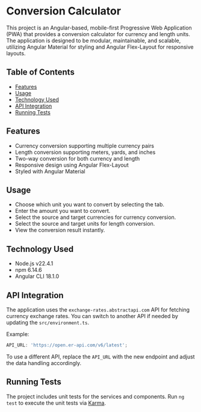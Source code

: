 # Conversion Calculator

This project is an Angular-based, mobile-first Progressive Web Application (PWA) that provides a conversion calculator for currency and length units. The application is designed to be modular, maintainable, and scalable, utilizing Angular Material for styling and Angular Flex-Layout for responsive layouts.

## Table of Contents
- [Features](#features)
- [Usage](#usage)
- [Technology Used](#technology-used)
- [API Integration](#api-integration)
- [Running Tests](#running-tests)

## Features
- Currency conversion supporting multiple currency pairs
- Length conversion supporting meters, yards, and inches
- Two-way conversion for both currency and length
- Responsive design using Angular Flex-Layout
- Styled with Angular Material

## Usage
- Choose which unit you want to convert by selecting the tab.
- Enter the amount you want to convert.
- Select the source and target currencies for currency conversion.
- Select the source and target units for length conversion.
- View the conversion result instantly.

## Technology Used
- Node.js v22.4.1
- npm 6.14.6
- Angular CLI 18.1.0

## API Integration
The application uses the `exchange-rates.abstractapi.com` API for fetching currency exchange rates. You can switch to another API if needed by updating the `src/environment.ts`.

Example:
```typescript
API_URL: 'https://open.er-api.com/v6/latest';
```
To use a different API, replace the `API_URL` with the new endpoint and adjust the data handling accordingly.

## Running Tests
The project includes unit tests for the services and components. Run `ng test` to execute the unit tests via [Karma](https://karma-runner.github.io).
